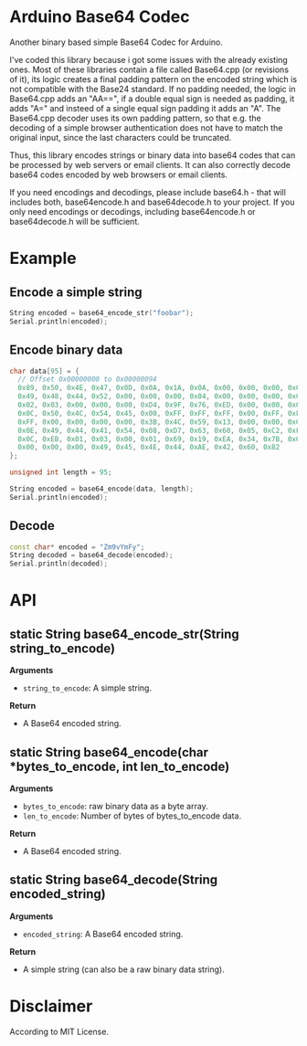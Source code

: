 # Arduino Base64 Codec
Another binary based simple Base64 Codec for Arduino.

I've coded this library because i got some issues with the already existing ones.
Most of these libraries contain a file called Base64.cpp (or revisions of it), its logic creates a final padding pattern on the encoded string which is not compatible with the Base24 standard. If no padding needed, the logic in Base64.cpp adds an "AA==", if a double equal sign is needed as padding, it adds "A=" and insteed of a single equal sign padding it adds an "A". The Base64.cpp decoder uses its own padding pattern, so that e.g. the decoding of a simple browser authentication does not have to match the original input, since the last characters could be truncated.

Thus, this library encodes strings or binary data into base64 codes that can be processed by web servers or email clients. It can also correctly decode base64 codes encoded by web browsers or email clients.

If you need encodings and decodings, please include base64.h - that will includes both, base64encode.h and base64decode.h to your project.
If you only need encodings or decodings, including base64encode.h or base64decode.h will be sufficient.

# Example
## Encode a simple string
```c++
String encoded = base64_encode_str("foobar");
Serial.println(encoded);
```

## Encode binary data
```c++
char data[95] = {
  // Offset 0x00000000 to 0x00000094
  0x89, 0x50, 0x4E, 0x47, 0x0D, 0x0A, 0x1A, 0x0A, 0x00, 0x00, 0x00, 0x0D,
  0x49, 0x48, 0x44, 0x52, 0x00, 0x00, 0x00, 0x04, 0x00, 0x00, 0x00, 0x04,
  0x02, 0x03, 0x00, 0x00, 0x00, 0xD4, 0x9F, 0x76, 0xED, 0x00, 0x00, 0x00,
  0x0C, 0x50, 0x4C, 0x54, 0x45, 0x00, 0xFF, 0xFF, 0xFF, 0x00, 0xFF, 0xFF,
  0xFF, 0x00, 0x00, 0x00, 0x00, 0x3B, 0x4C, 0x59, 0x13, 0x00, 0x00, 0x00,
  0x0E, 0x49, 0x44, 0x41, 0x54, 0x08, 0xD7, 0x63, 0x60, 0x05, 0xC2, 0xF5,
  0x0C, 0xEB, 0x01, 0x03, 0x00, 0x01, 0x69, 0x19, 0xEA, 0x34, 0x7B, 0x00,
  0x00, 0x00, 0x00, 0x49, 0x45, 0x4E, 0x44, 0xAE, 0x42, 0x60, 0x82
};

unsigned int length = 95;

String encoded = base64_encode(data, length);
Serial.println(encoded);
```

## Decode
```c++
const char* encoded = "Zm9vYmFy";
String decoded = base64_decode(encoded);
Serial.println(decoded);
```

# API
## static String base64_encode_str(String string_to_encode)
**Arguments**
- `string_to_encode`: A simple string.

**Return**
- A Base64 encoded string.

## static String base64_encode(char *bytes_to_encode, int len_to_encode)
**Arguments**
- `bytes_to_encode`: raw binary data as a byte array.
- `len_to_encode`: Number of bytes of bytes_to_encode data.

**Return**
- A Base64 encoded string.

## static String base64_decode(String encoded_string)
**Arguments**
- `encoded_string`: A Base64 encoded string.

**Return**
- A simple string (can also be a raw binary data string).

# Disclaimer
According to MIT License.
